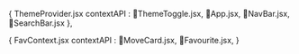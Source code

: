 {
ThemeProvider.jsx contextAPI :
🔘ThemeToggle.jsx,
🔘App.jsx,
🔘NavBar.jsx,
🔘SearchBar.jsx
},

{
FavContext.jsx contextAPI :
🔘MoveCard.jsx,
🔘Favourite.jsx,
}